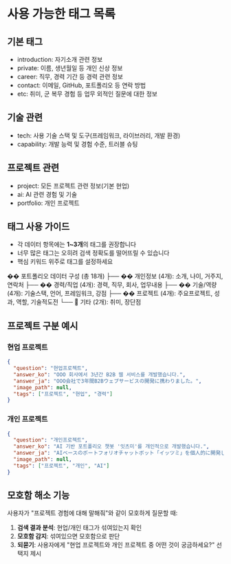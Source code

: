 # 사용 가능한 태그 목록

## 기본 태그
- introduction: 자기소개 관련 정보
- private: 이름, 생년월일 등 개인 신상 정보
- career: 직무, 경력 기간 등 경력 관련 정보
- contact: 이메일, GitHub, 포트폴리오 등 연락 방법
- etc: 취미, 군 복무 경험 등 업무 외적인 질문에 대한 정보

## 기술 관련
- tech: 사용 기술 스택 및 도구(프레임워크, 라이브러리, 개발 환경)
- capability: 개발 능력 및 경험 수준, 트러블 슈팅

## 프로젝트 관련
- project: 모든 프로젝트 관련 정보(기본 현업)
- ai: AI 관련 경험 및 기술
- portfolio: 개인 프로젝트

## 태그 사용 가이드
- 각 데이터 항목에는 **1~3개**의 태그를 권장합니다
- 너무 많은 태그는 오히려 검색 정확도를 떨어뜨릴 수 있습니다
- 핵심 키워드 위주로 태그를 설정하세요

�� 포트폴리오 데이터 구성 (총 18개)
├── �� 개인정보 (4개): 소개, 나이, 거주지, 연락처
├── �� 경력/직업 (4개): 경력, 직무, 회사, 업무내용
├── ��️ 기술/역량 (4개): 기술스택, 언어, 프레임워크, 강점
├── �� 프로젝트 (4개): 주요프로젝트, 성과, 역할, 기술적도전
└── 🎯 기타 (2개): 취미, 장단점

## 프로젝트 구분 예시
### 현업 프로젝트
```json
{
  "question": "현업프로젝트",
  "answer_ko": "OOO 회사에서 3년간 B2B 웹 서비스를 개발했습니다.",
  "answer_ja": "OOO会社で3年間B2Bウェブサービスの開発に携わりました。",
  "image_path": null,
  "tags": ["프로젝트", "현업", "경력"]
}
```

### 개인 프로젝트
```json
{
  "question": "개인프로젝트",
  "answer_ko": "AI 기반 포트폴리오 챗봇 '잇츠미'를 개인적으로 개발했습니다.",
  "answer_ja": "AIベースのポートフォリオチャットボット「イッツミ」を個人的に開発しました。",
  "image_path": null,
  "tags": ["프로젝트", "개인", "AI"]
}
```

## 모호함 해소 기능
사용자가 "프로젝트 경험에 대해 말해줘"와 같이 모호하게 질문할 때:
1. **검색 결과 분석**: 현업/개인 태그가 섞여있는지 확인
2. **모호함 감지**: 섞여있으면 모호함으로 판단
3. **되묻기**: 사용자에게 "현업 프로젝트와 개인 프로젝트 중 어떤 것이 궁금하세요?" 선택지 제시
